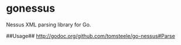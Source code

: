 gonessus
========

Nessus XML parsing library for Go.

##Usage##
http://godoc.org/github.com/tomsteele/go-nessus#Parse
